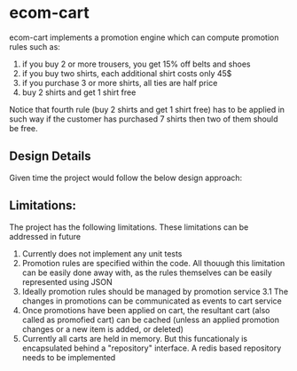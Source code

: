 # ecom-cart

ecom-cart implements a promotion engine which can compute promotion rules such as:
1. if you buy 2 or more trousers, you get 15% off belts and shoes
2. if you buy two shirts, each additional shirt costs only 45$
3. if you purchase 3 or more shirts, all ties are half price
4. buy 2 shirts and get 1 shirt free

Notice that fourth rule (buy 2 shirts and get 1 shirt free) has to be applied in such way if the customer has purchased 7 shirts then two of them should be free.


## Design Details
Given time the project would follow the below design approach:



## Limitations:
The project has the following limitations. These limitations can be addressed in future

1. Currently does not implement any unit tests 
2. Promotion rules are specified within the code. All thouugh this limitation can be easily done away with, as the rules themselves can be easily represented using JSON
3. Ideally promotion rules should be managed by promotion service
    3.1 The changes in promotions can be communicated as events to cart service
4. Once promotions have been applied on cart, the resultant cart (also called as promofied cart) can be cached (unless an applied promotion changes or a new item is added, or deleted)
5. Currently all carts are held in memory. But this funcationaly is encapsulated behind a "repository" interface. A redis based repository needs to be implemented

